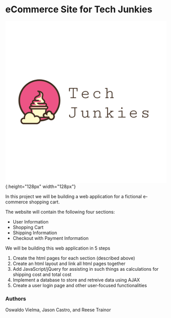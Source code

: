 # eCommerce Site for Tech Junkies
![Image of Tech Junkies Logo](./images/logo_transparent.png){:height="128px" width="128px"}

In this project we will be building a web application for a fictional e-commerce shopping cart.

The website will contain the following four sections:
* User Information
* Shopping Cart
* Shipping Information
* Checkout with Payment Information

We will be building this web application in 5 steps
1. Create the html pages for each section (described above)
2. Create an html layout and link all html pages together
3. Add JavaScript/jQuery for assisting in such things as calculations for shipping cost and total cost
4. Implement a database to store and retreive data using AJAX
5. Create a user login page and other user-focused functionalities

### Authors
Oswaldo Vielma, Jason Castro, and Reese Trainor